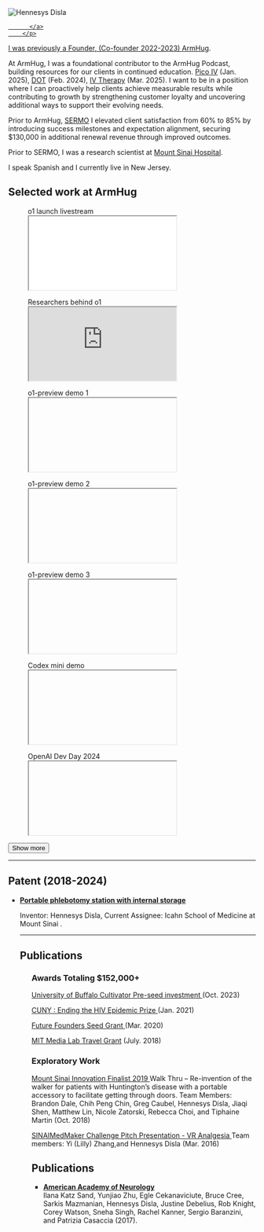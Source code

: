<section class="page__content" itemprop="text">
      <!-- ░░░ Personal summary ░░░ -->

<!-- ░░░ Bio block with photo and links ░░░ -->
<div class="intro-flex">
  <div class="intro-left">          <!-- NEW wrapper -->
      <img src="/assets/images/profile.png" alt="Hennesys Disla" class="intro-avatar" />
        <!-- social icons -->
        <p class="social-links">
          <a href="(https://www.instagram.com/arm.hug/)" aria-label="Twitter">
            <i class="fa-brands fa-x-twitter"></i>
          </a>
          <a href="https://scholar.google.com/citations?user=1CAlXvYAAAAJ&amp;hl=en" aria-label="Google Scholar">
            <i class="ai ai-google-scholar"></i>
          </a>
          <a href="mailto:hennesys.disla@gmail.com" aria-label="Email">
            <i class="fa-solid fa-envelope"></i>
          
          </a>
        </p>
  </div>

<div class="intro-text">
    <p>
      I was previously a Founder, (Co-founder 2022-2023)
      <a href="https://armhug.com" target="_blank" rel="noopener">ArmHug</a>. 
   </p>
    
  At ArmHug, I was a foundational contributor to the ArmHug Podcast, building resources for our clients in continued education. 
      <a href="https://www.youtube.com/watch?v=XOqilc6Vm5Q/" target="_blank" rel="noopener">Pico IV</a>
      (Jan. 2025),
      <a href="https://www.youtube.com/watch?v=8R98cyZWOtw&t=459s/" target="_blank" rel="noopener">DOT</a>
      (Feb. 2024),
      <a href="https://www.youtube.com/watch?v=_Ta2Dnzo17Y/" target="_blank" rel="noopener">IV Therapy</a>
      (Mar. 2025). I want to be in a position where I can proactively help clients achieve measurable results while contributing to growth by strengthening customer loyalty and uncovering additional ways to support their evolving needs.
    </p>

<p>
      Prior to ArmHug, 
      <a href="https://www.sermo.com" target="_blank" rel="noopener">SERMO</a>
      I elevated client satisfaction from 60% to 85% by introducing success milestones and expectation alignment, securing $130,000 in additional renewal revenue through improved outcomes.
    </p>

 <p>
      Prior to SERMO, I was a research scientist at
      <a href="https://www.mountsinai.org" target="_blank" rel="noopener">Mount Sinai Hospital</a>.
    </p>

 <p>
   I speak Spanish and I currently live in New Jersey.
    </p>
    
  </div>
</div>

<h2 id="selected-work-at-openai">Selected work at ArmHug </h2>

<div id="ArmHug-videos" class="video-grid">
      
<!-- ░░░ Visible on load ░░░ -->
<figure class="video-item">
<figcaption>o1 launch livestream</figcaption>
      <iframe src="[https://www.youtube.com/watch?autoplay=autoplay=1&amp;mute=1&amp;playsinline=1&amp;rel=0" title="o1 livestream" loading="lazy"></iframe>
</figure>

<figure class="video-item">
  <figcaption>Researchers behind o1</figcaption>
  <iframe src="https://www.youtube.com/embed/3k89FMJhZ00?playsinline=1&amp;rel=0&amp;mute=1" title="Researchers behind o1" loading="lazy"></iframe>
</figure>

<!-- ░░░ Hidden on load – NOTE: data-src, NOT src ░░░ -->
<figure class="video-item hidden">
  <figcaption>o1-preview demo 1</figcaption>
  <iframe data-src="https://www.youtube.com/embed/50W4YeQdnSg?playsinline=1&amp;rel=0&amp;mute=1" title="o1-preview demo 1" loading="lazy"></iframe>
</figure>

<figure class="video-item hidden">
  <figcaption>o1-preview demo 2</figcaption>
  <iframe data-src="https://www.youtube.com/embed/eZDmDn6Iq9Y?playsinline=1&amp;rel=0&amp;mute=1" title="o1-preview demo 2" loading="lazy"></iframe>
</figure>

<figure class="video-item hidden">
  <figcaption>o1-preview demo 3</figcaption>
  <iframe data-src="https://www.youtube.com/embed/1tX5aea0La4?playsinline=1&amp;rel=0" title="o1-preview demo 3" loading="lazy"></iframe>
</figure>

<figure class="video-item hidden">
  <figcaption>Codex mini demo</figcaption>
  <iframe data-src="https://www.youtube.com/embed/O-ZfXbfAMKU?rel=0&amp;mute=1" title="Codex mini demo" loading="lazy"></iframe>
</figure>


<figure class="video-item hidden">
  <figcaption>OpenAI Dev Day 2024</figcaption>
  <iframe data-src="https://www.youtube.com/embed/vlqEwE2wVr4?si=3Z34rUcHUbCM9TJE&amp;mute=1" title="OpenAI Dev Day 2024" loading="lazy"></iframe>
</figure>

</div>

<p> <button id="openai-more-button" class="more-button" data-target="#openai-videos">Show more</button></p>

<hr />

<h2 id="recent-papers-latest-first"> Patent (2018-2024) </h2>

<ul id="papers-list" class="bibliography">

<li>
    
 <strong><a href="https://patents.google.com/patent/US20220054061A1" target="_blank" rel="noopener">Portable phlebotomy station with internal storage </a></strong><br />
    
Inventor: Hennesys Disla, Current Assignee: Icahn School of Medicine at Mount Sinai .<br />

    
</li>

<hr/>

<h2 id="recent-papers-latest-first"> Publications </h2>

<ul id="papers-list" class="bibliography">
      
<hr2/>

<h3 id="recent-papers-latest-first"> Awards Totaling $152,000+ </h3>

</p> 

<p> 

  <a href="https://tinyurl.com/24t6awbz" target="_blank" rel="noopener"> University of Buffalo Cultivator Pre-seed investment </a>
  (Oct. 2023) 

  <a href="https://sph.cuny.edu/event/designathon-ending-the-hiv-epidemic/" target="_blank" rel="noopener">  CUNY : Ending the HIV Epidemic Prize </a>
  (Jan. 2021)

  <a href="https://www.futurefounders.com/" target="_blank" rel="noopener"> Future Founders Seed Grant </a>
  (Mar. 2020) 

  <a href="https://www.media.mit.edu/" target="_blank" rel="noopener"> MIT Media Lab Travel Grant</a>
  (July. 2018)

<hr2/>

<h3 id="recent-papers-latest-first"> Exploratory Work </h3>

<a href="https://https://health.mountsinai.org/health-hackathon/" target="_blank" rel="noopener"> Mount Sinai Innovation Finalist 2019 </a>
   Walk Thru – Re-invention of the walker for patients with Huntington’s disease with a portable accessory to facilitate getting through doors.
   Team Members: Brandon Dale, Chih Peng Chin, Greg Caubel, Hennesys Disla, Jiaqi Shen, Matthew Lin, Nicole Zatorski, Rebecca Choi, and Tiphaine Martin
  (Oct. 2018)

 <a href="https://www.youtube.com/watch?v=Qbq3eCIeKis" target="_blank" rel="noopener"> SINAIMedMaker Challenge Pitch Presentation - VR Analgesia </a>
  Team members: Yi (Lilly) Zhang,and Hennesys Disla 
  (Mar. 2016)

<h2 id="recent-papers-latest-first"> Publications </h2>

<ul id="papers-list" class="bibliography">
      
<li>
    
 <strong><a href="https://www.neurology.org/doi/10.1212/WNL.88.16_supplement.P6.379" target="_blank" rel="noopener">American Academy of Neurology</a></strong><br />
 Ilana Katz Sand, Yunjiao Zhu, Egle Cekanaviciute, Bruce Cree, Sarkis Mazmanian, Hennesys Disla, Justine Debelius, Rob Knight, Corey Watson, Sneha Singh, Rachel Kanner, Sergio Baranzini, and Patrizia Casaccia (2017).<br />

<hr2/>
  

</p>



   










    
   </body>
</html>

